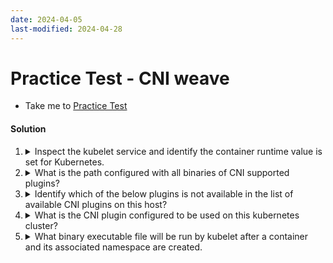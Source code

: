```yaml
---
date: 2024-04-05
last-modified: 2024-04-28
---
```

# Practice Test - CNI weave

  - Take me to [Practice Test](https://kodekloud.com/topic/practice-test-cni-weave/)

#### Solution

  1. <details>
      <summary>Inspect the kubelet service and identify the container runtime value is set for Kubernetes.</summary>

      Check kubelet unit file

      ```bash
      systemctl cat kubelet
      ```

      Note from the output this line

      ```
      EnvironmentFile=-/var/lib/kubelet/kubeadm-flags.env
      ```

      Inspect this file

      ```bash
      cat /var/lib/kubelet/kubeadm-flags.env
      ```

      Answer can be found as value of `--container-runtime`

      > REMOTE

      </details>

  2. <details>
      <summary>What is the path configured with all binaries of CNI supported plugins?</summary>

      This is the standard location for the installation of CNI plugins

      | `/opt/cni/bin`

     </details>

  3. <details>
      <summary>Identify which of the below plugins is not available in the list of available CNI plugins on this host?</summary>

      ```bash
      ls -l /opt/cni/bin
      ```

      Find the option from the given answers not in the output opf the above

      > cisco

     </details>

  4. <details>
      <summary>What is the CNI plugin configured to be used on this kubernetes cluster?</summary>

      From the available options, we need to recognise which of the four is not the name of a container networking provider. Of the three that are, only one of them is present in `/opt/cni/bin`

      > flannel

      Note that `bridge` is a mechanism for connecting networks together, and not a network _provider_.
     </details>

  5. <details>
      <summary>What binary executable file will be run by kubelet after a container and its associated namespace are created.</summary>

      Following on from Q4...

      > flannel

      All the files in `/opt/cni/bin` are binary executables with tasks related to configuring network namespaces. After the network namespace is configured using the other programs, `flannel` implements the network.

      [This is a great article](https://tonylixu.medium.com/k8s-network-cni-introduction-b035d42ad68f) on what the programs in `/opt/cni/bin` are for.
     </details>


